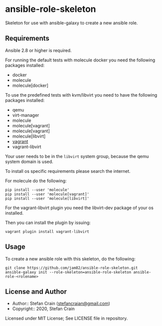 # ansible-role-skeleton

Skeleton for use with ansible-galaxy to create a new ansible role.

## Requirements

Ansible 2.8 or higher is required.

For running the default tests with molecule docker you need the following packages installed:

- docker
- molecule
- molecule[docker]

To use the predefined tests with kvm/libvirt you need to have the following packages installed:

- qemu
- virt-manager
- molecule
- molecule[vagrant]
- molecule[vagrant]
- molecule[libvirt]
- [vagrant](http://vagrantup.com)
- vagrant-libvirt

Your user needs to be in the `libvirt` system group, because the qemu system domain is used.

To install os specific requirements please search the internet.

For molecule do the following:

```shell
pip install --user 'molecule'
pip install --user 'molecule[vagrant]'
pip install --user 'molecule[libvirt]'
```

For the vagrant-libvirt plugin you need the libvirt-dev package of your os installed.

Then you can install the plugin by issuing:

```shell
vagrant plugin install vagrant-libvirt
```

## Usage

To create a new ansible role with this skeleton, do the following:

```shell
git clone https://github.com/jam82/ansible-role-skeleton.git
ansible-galaxy init --role-skeleton=ansible-role-skeleton ansible-role-<rolename>
```

## License and Author

- Author:: Stefan Crain (<stefancraian@gmail.com>)
- Copyright:: 2020, Stefan Crain

Licensed under MIT License;
See LICENSE file in repository.
